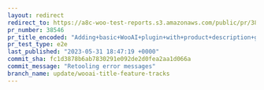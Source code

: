 ```yaml
---
layout: redirect
redirect_to: https://a8c-woo-test-reports.s3.amazonaws.com/public/pr/38546/e2e/index.html
pr_number: 38546
pr_title_encoded: "Adding+basic+WooAI+plugin+with+product+description+generation+%28%2338309%29"
pr_test_type: e2e
last_published: "2023-05-31 18:47:19 +0000"
commit_sha: fc1d3878b6ab7830291e092de2d0fea2aa1d066a
commit_message: "Retooling error messages"
branch_name: update/wooai-title-feature-tracks
---
```

